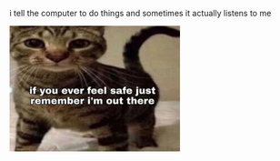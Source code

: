 i tell the computer to do things and sometimes it actually listens to me
<!--START_SECTION:update_image-->
<img src=https://raw.githubusercontent.com/sneakykestrel/sneakykestrel/main/.github/images/unsafe.jpeg height="" width="300" align=left alt=kitty />
<!--END_SECTION:update_image-->

